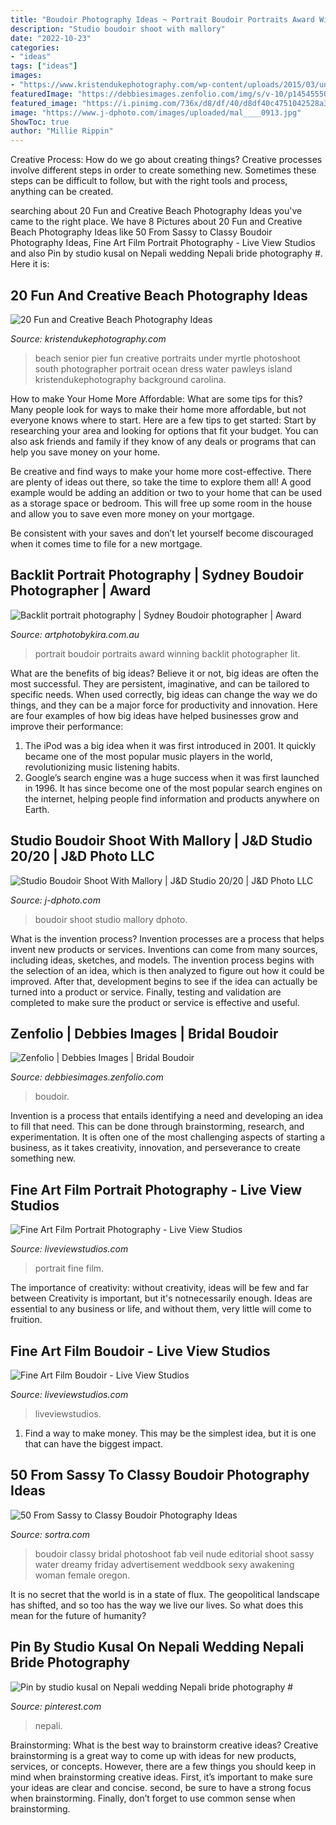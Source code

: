 ```yaml
---
title: "Boudoir Photography Ideas ~ Portrait Boudoir Portraits Award Winning Backlit Photographer Lit"
description: "Studio boudoir shoot with mallory"
date: "2022-10-23"
categories:
- "ideas"
tags: ["ideas"]
images:
- "https://www.kristendukephotography.com/wp-content/uploads/2015/03/under-the-pier-e1427817239204.jpg"
featuredImage: "https://debbiesimages.zenfolio.com/img/s/v-10/p145455509-4.jpg"
featured_image: "https://i.pinimg.com/736x/d8/df/40/d8df40c4751042528a33888e9a909700.jpg"
image: "https://www.j-dphoto.com/images/uploaded/mal____0913.jpg"
ShowToc: true
author: "Millie Rippin"
---
```



Creative Process: How do we go about creating things?
Creative processes involve different steps in order to create something new. Sometimes these steps can be difficult to follow, but with the right tools and process, anything can be created.

	

		
searching about 20 Fun and Creative Beach Photography Ideas you've came to the right place. We have 8 Pictures about 20 Fun and Creative Beach Photography Ideas like 50 From Sassy to Classy Boudoir Photography Ideas, Fine Art Film Portrait Photography - Live View Studios and also Pin by studio kusal on Nepali wedding Nepali bride photography #. Here it is:
		
    
## 20 Fun And Creative Beach Photography Ideas

<img loading=lazy src="https://www.kristendukephotography.com/wp-content/uploads/2015/03/under-the-pier-e1427817239204.jpg" onerror="this.onerror=null;this.src='https://tse1.mm.bing.net/th?id=OIP.ceYP7DR5oVtannhbXPUD2QHaKX&amp;pid=15.1';" alt="20 Fun and Creative Beach Photography Ideas">

_Source: kristendukephotography.com_

>beach senior pier fun creative portraits under myrtle photoshoot south photographer portrait ocean dress water pawleys island kristendukephotography background carolina. 

	

How to make Your Home More Affordable: What are some tips for this?
Many people look for ways to make their home more affordable, but not everyone knows where to start. Here are a few tips to get started:
Start by researching your area and looking for options that fit your budget. You can also ask friends and family if they know of any deals or programs that can help you save money on your home.

Be creative and find ways to make your home more cost-effective. There are plenty of ideas out there, so take the time to explore them all! A good example would be adding an addition or two to your home that can be used as a storage space or bedroom. This will free up some room in the house and allow you to save even more money on your mortgage.

Be consistent with your saves and don’t let yourself become discouraged when it comes time to file for a new mortgage.

    
## Backlit Portrait Photography | Sydney Boudoir Photographer | Award

<img loading=lazy src="http://www.artphotobykira.com.au/wp-content/uploads/2018/03/backlit-portrait-photography-boudoir.jpg" onerror="this.onerror=null;this.src='https://tse1.mm.bing.net/th?id=OIP.NA0jN4BRoe1bgczPwGX5xgHaLH&amp;pid=15.1';" alt="Backlit portrait photography | Sydney Boudoir photographer | Award">

_Source: artphotobykira.com.au_

>portrait boudoir portraits award winning backlit photographer lit. 

	

What are the benefits of big ideas?
Believe it or not, big ideas are often the most successful. They are persistent, imaginative, and can be tailored to specific needs. When used correctly, big ideas can change the way we do things, and they can be a major force for productivity and innovation. Here are four examples of how big ideas have helped businesses grow and improve their performance: 
1. The iPod was a big idea when it was first introduced in 2001. It quickly became one of the most popular music players in the world, revolutionizing music listening habits. 
2. Google’s search engine was a huge success when it was first launched in 1996. It has since become one of the most popular search engines on the internet, helping people find information and products anywhere on Earth. 

    
## Studio Boudoir Shoot With Mallory | J&amp;D Studio 20/20 | J&amp;D Photo LLC

<img loading=lazy src="https://www.j-dphoto.com/images/uploaded/mal____0913.jpg" onerror="this.onerror=null;this.src='https://tse1.mm.bing.net/th?id=OIP.Z0UxCt_sWqgEjc18v2pVYQHaLH&amp;pid=15.1';" alt="Studio Boudoir Shoot With Mallory | J&amp;D Studio 20/20 | J&amp;D Photo LLC">

_Source: j-dphoto.com_

>boudoir shoot studio mallory dphoto. 

	

What is the invention process?
Invention processes are a process that helps invent new products or services. Inventions can come from many sources, including ideas, sketches, and models. The invention process begins with the selection of an idea, which is then analyzed to figure out how it could be improved. After that, development begins to see if the idea can actually be turned into a product or service. Finally, testing and validation are completed to make sure the product or service is effective and useful.

    
## Zenfolio | Debbies Images | Bridal Boudoir

<img loading=lazy src="https://debbiesimages.zenfolio.com/img/s/v-10/p145455509-4.jpg" onerror="this.onerror=null;this.src='https://tse3.mm.bing.net/th?id=OIP.Rg6o-iKzXLWievn7osX3fAHaJQ&amp;pid=15.1';" alt="Zenfolio | Debbies Images | Bridal Boudoir">

_Source: debbiesimages.zenfolio.com_

>boudoir. 

	

Invention is a process that entails identifying a need and developing an idea to fill that need. This can be done through brainstorming, research, and experimentation. It is often one of the most challenging aspects of starting a business, as it takes creativity, innovation, and perseverance to create something new.

    
## Fine Art Film Portrait Photography - Live View Studios

<img loading=lazy src="https://www.liveviewstudios.com/wp-content/uploads/2016/09/Fine-Art-Film-Portrait-Photography_0014.jpg" onerror="this.onerror=null;this.src='https://tse2.mm.bing.net/th?id=OIP.iqlk6oHYSLuVnfwI1cN2RwHaJ3&amp;pid=15.1';" alt="Fine Art Film Portrait Photography - Live View Studios">

_Source: liveviewstudios.com_

>portrait fine film. 

	

The importance of creativity: without creativity, ideas will be few and far between
Creativity is important, but it's notnecessarily enough. Ideas are essential to any business or life, and without them, very little will come to fruition.

    
## Fine Art Film Boudoir - Live View Studios

<img loading=lazy src="http://www.liveviewstudios.com/wp-content/uploads/2017/12/Fine-Art-Film-Boudoir_0041-678x904.jpg" onerror="this.onerror=null;this.src='https://tse4.mm.bing.net/th?id=OIP.mSLoIaPZGvz4SkYvBrG_TwHaJ4&amp;pid=15.1';" alt="Fine Art Film Boudoir - Live View Studios">

_Source: liveviewstudios.com_

>liveviewstudios. 

	

1) Find a way to make money. This may be the simplest idea, but it is one that can have the biggest impact.

    
## 50 From Sassy To Classy Boudoir Photography Ideas

<img loading=lazy src="https://www.sortra.com/wp-content/uploads/2014/10/boudoir203.jpg" onerror="this.onerror=null;this.src='https://tse3.mm.bing.net/th?id=OIP.V50wITKDU6UoF6nV6LxfOgHaKD&amp;pid=15.1';" alt="50 From Sassy to Classy Boudoir Photography Ideas">

_Source: sortra.com_

>boudoir classy bridal photoshoot fab veil nude editorial shoot sassy water dreamy friday advertisement weddbook sexy awakening woman female oregon. 

	

It is no secret that the world is in a state of flux. The geopolitical landscape has shifted, and so too has the way we live our lives. So what does this mean for the future of humanity? 

    
## Pin By Studio Kusal On Nepali Wedding Nepali Bride Photography #

<img loading=lazy src="https://i.pinimg.com/736x/d8/df/40/d8df40c4751042528a33888e9a909700.jpg" onerror="this.onerror=null;this.src='https://tse4.mm.bing.net/th?id=OIP.fBQp9L7qq-bZdz_IO9xuZQHaLH&amp;pid=15.1';" alt="Pin by studio kusal on Nepali wedding Nepali bride photography #">

_Source: pinterest.com_

>nepali. 

	

Brainstorming: What is the best way to brainstorm creative ideas?
Creative brainstorming is a great way to come up with ideas for new products, services, or concepts. However, there are a few things you should keep in mind when brainstorming creative ideas. First, it’s important to make sure your ideas are clear and concise. second, be sure to have a strong focus when brainstorming. Finally, don’t forget to use common sense when brainstorming.

